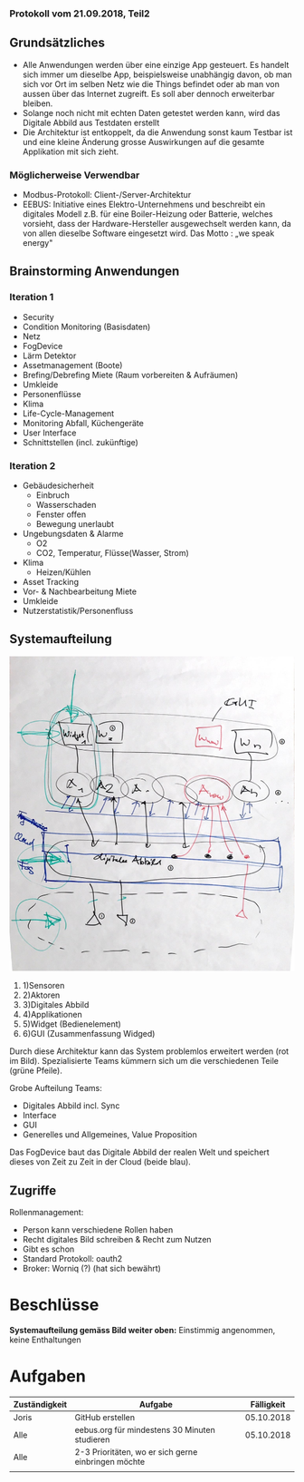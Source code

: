 ### Protokoll vom 21.09.2018, Teil2

## Grundsätzliches

- Alle Anwendungen werden über eine einzige App gesteuert. Es handelt sich immer um dieselbe App, beispielsweise unabhängig davon, ob man sich vor Ort im selben Netz wie die Things befindet oder ab man von aussen über das Internet zugreift. Es soll aber dennoch erweiterbar bleiben.
- Solange noch nicht mit echten Daten getestet werden kann, wird das Digitale Abbild aus Testdaten erstellt
- Die Architektur ist entkoppelt, da die Anwendung sonst kaum Testbar ist und eine kleine Änderung grosse Auswirkungen auf die gesamte Applikation mit sich zieht.

### Möglicherweise  Verwendbar

- Modbus-Protokoll: Client-/Server-Architektur
- EEBUS: Initiative eines Elektro-Unternehmens und beschreibt ein digitales Modell z.B. für eine Boiler-Heizung oder Batterie, welches vorsieht, dass der Hardware-Hersteller ausgewechselt werden kann, da von allen dieselbe Software eingesetzt wird. Das Motto : „we speak energy&quot;

## Brainstorming Anwendungen

### Iteration 1

- Security
- Condition Monitoring (Basisdaten)
- Netz
- FogDevice
- Lärm Detektor
- Assetmanagement (Boote)
- Brefing/Debrefing Miete (Raum vorbereiten &amp; Aufräumen)
- Umkleide
- Personenflüsse
- Klima
- Life-Cycle-Management
- Monitoring Abfall, Küchengeräte
- User Interface
- Schnittstellen (incl. zukünftige)

### Iteration 2

- Gebäudesicherheit
  - Einbruch
  - Wasserschaden
  - Fenster offen
  - Bewegung unerlaubt
- Ungebungsdaten &amp; Alarme
  - O2
  - CO2, Temperatur, Flüsse(Wasser, Strom)
- Klima
  - Heizen/Kühlen
- Asset Tracking
- Vor- &amp; Nachbearbeitung Miete
- Umkleide
- Nutzerstatistik/Personenfluss

## Systemaufteilung

 ![Basic principle](/pictures/view1.jpg)
1. 1)Sensoren
2. 2)Aktoren
3. 3)Digitales Abbild
4. 4)Applikationen
5. 5)Widget (Bedienelement)
6. 6)GUI (Zusammenfassung Widged)

Durch diese Architektur kann das System problemlos erweitert werden (rot im Bild). Spezialisierte Teams kümmern sich um die verschiedenen Teile (grüne Pfeile).

Grobe Aufteilung Teams:

- Digitales Abbild incl. Sync
- Interface
- GUI
- Generelles und Allgemeines, Value Proposition

Das FogDevice baut das Digitale Abbild der realen Welt und speichert dieses von Zeit zu Zeit in der Cloud (beide blau).

## Zugriffe

Rollenmanagement:

- Person kann verschiedene Rollen haben
- Recht digitales Bild schreiben &amp; Recht zum Nutzen
- Gibt es schon
- Standard Protokoll: oauth2
- Broker: Worniq (?) (hat sich bewährt)

# Beschlüsse

**Systemaufteilung gemäss Bild weiter oben:** Einstimmig angenommen, keine Enthaltungen

# Aufgaben

| **Zuständigkeit** | **Aufgabe** | **Fälligkeit** |
| --- | --- | --- |
| Joris | GitHub erstellen | 05.10.2018 |
| Alle | eebus.org für mindestens 30 Minuten studieren | 05.10.2018 |
| Alle | 2-3 Prioritäten, wo er sich gerne einbringen möchte |   |
|   |   |   |
